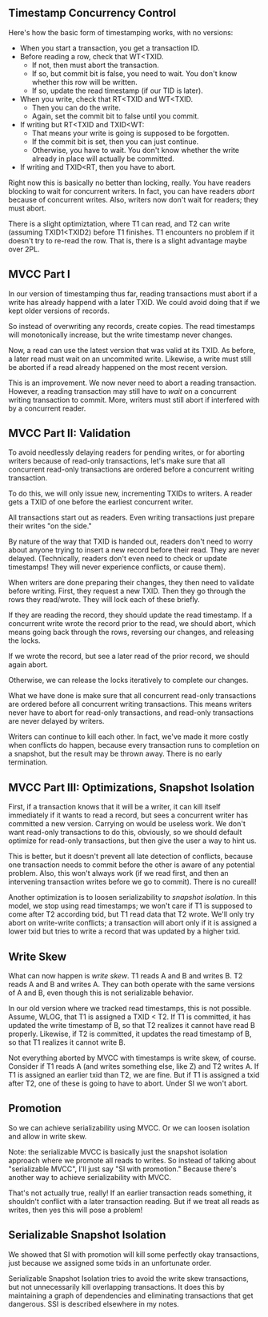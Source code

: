 ## Timestamp Concurrency Control

Here's how the basic form of timestamping works, with no versions:

* When you start a transaction, you get a transaction ID.
* Before reading a row, check that WT<TXID.
    * If not, then must abort the transaction.
    * If so, but commit bit is false, you need to wait. You don't know
      whether this row will be written.
    * If so, update the read timestamp (if our TID is later).
* When you write, check that RT<TXID and WT<TXID.
    * Then you can do the write.
    * Again, set the commit bit to false until you commit.
* If writing but RT<TXID and TXID<WT:
    * That means your write is going is supposed to be forgotten.
    * If the commit bit is set, then you can just continue.
    * Otherwise, you have to wait. You don't know whether the write
      already in place will actually be committed.
* If writing and TXID<RT, then you have to abort.

Right now this is basically no better than locking, really. You have
readers blocking to wait for concurrent writers. In fact, you can have
readers *abort* because of concurrent writes. Also, writers now don't
wait for readers; they must abort.

There is a slight optimiztation, where T1 can read, and T2 can write
(assuming TXID1<TXID2) before T1 finishes. T1 encounters no problem if
it doesn't try to re-read the row. That is, there is a slight
advantage maybe over 2PL.

## MVCC Part I

In our version of timestamping thus far, reading transactions must
abort if a write has already happend with a later TXID. We could avoid
doing that if we kept older versions of records.

So instead of overwriting any records, create copies. The read
timestamps will monotonically increase, but the write timestamp never
changes.

Now, a read can use the latest version that was valid at its TXID. As
before, a later read must wait on an uncommited write. Likewise, a
write must still be aborted if a read already happened on the most
recent version.

This is an improvement. We now never need to abort a reading
transaction. However, a reading transaction may still have to *wait*
on a concurrent writing transaction to commit. More, writers must
still abort if interfered with by a concurrent reader.

## MVCC Part II: Validation

To avoid needlessly delaying readers for pending writes, or for
aborting writers because of read-only transactions, let's make sure
that all concurrent read-only transactions are ordered before a
concurrent writing transaction.

To do this, we will only issue new, incrementing TXIDs to writers. A
reader gets a TXID of one before the earliest concurrent writer.

All transactions start out as readers. Even writing transactions just
prepare their writes "on the side."

By nature of the way that TXID is handed out, readers don't need to
worry about anyone trying to insert a new record before their
read. They are never delayed. (Technically, readers don't even need to
check or update timestamps! They will never experience conflicts, or
cause them).

When writers are done preparing their changes, they then need to
validate before writing. First, they request a new TXID. Then they go
through the rows they read/wrote. They will lock each of these
briefly.

If they are reading the record, they should update the read
timestamp. If a concurrent write wrote the record prior to the read,
we should abort, which means going back through the rows, reversing
our changes, and releasing the locks.

If we wrote the record, but see a later read of the prior record, we
should again abort.

Otherwise, we can release the locks iteratively to complete our
changes.

What we have done is make sure that all concurrent read-only
transactions are ordered before all concurrent writing
transactions. This means writers never have to abort for read-only
transactions, and read-only transactions are never delayed by writers.

Writers can continue to kill each other. In fact, we've made it more
costly when conflicts do happen, because every transaction runs to
completion on a snapshot, but the result may be thrown away. There is
no early termination.

## MVCC Part III: Optimizations, Snapshot Isolation

First, if a transaction knows that it will be a writer, it can kill
itself immediately if it wants to read a record, but sees a concurrent
writer has committed a new version. Carrying on would be useless
work. We don't want read-only transactions to do this, obviously, so
we should default optimize for read-only transactions, but then give
the user a way to hint us.

This is better, but it doesn't prevent all late detection of
conflicts, because one transaction needs to commit before the other is
aware of any potential problem. Also, this won't always work (if we
read first, and then an intervening transaction writes before we go to
commit). There is no cureall!

Another optimization is to loosen serializability to *snapshot
isolation*. In this model, we stop using read timestamps; we won't
care if T1 is supposed to come after T2 according txid, but T1 read
data that T2 wrote. We'll only try abort on write-write conflicts; a
transaction will abort only if it is assigned a lower txid but tries
to write a record that was updated by a higher txid.

## Write Skew

What can now happen is *write skew*. T1 reads A and B and writes B. T2
reads A and B and writes A. They can both operate with the same
versions of A and B, even though this is not serializable behavior.

In our old version where we tracked read timestamps, this is not
possible. Assume, WLOG, that T1 is assigned a TXID < T2. If T1 is
committed, it has updated the write timestamp of B, so that T2
realizes it cannot have read B properly. Likewise, if T2 is committed,
it updates the read timestamp of B, so that T1 realizes it cannot
write B.

Not everything aborted by MVCC with timestamps is write skew, of
course. Consider if T1 reads A (and writes something else, like Z) and
T2 writes A. If T1 is assigned an earlier txid than T2, we are
fine. But if T1 is assigned a txid after T2, one of these is going to
have to abort. Under SI we won't abort.

## Promotion

So we can achieve serializability using MVCC. Or we can loosen
isolation and allow in write skew.

Note: the serializable MVCC is basically just the snapshot isolation
approach where we promote all reads to writes. So instead of talking
about "serializable MVCC", I'll just say "SI with promotion." Because
there's another way to achieve serializability with MVCC.

That's not actually true, really! If an earlier transaction reads
something, it shouldn't conflict with a later transaction reading. But
if we treat all reads as writes, then yes this will pose a problem!

## Serializable Snapshot Isolation

We showed that SI with promotion will kill some perfectly okay
transactions, just because we assigned some txids in an unfortunate
order.

Serializable Snapshot Isolation tries to avoid the write skew
transactions, but not unnecessarily kill overlapping transactions. It
does this by maintaining a graph of dependencies and eliminating
transactions that get dangerous. SSI is described elsewhere in my
notes.
